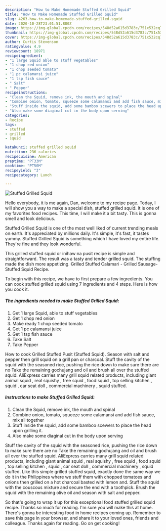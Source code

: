 ```yaml
---
description: "How to Make Homemade Stuffed Grilled Squid"
title: "How to Make Homemade Stuffed Grilled Squid"
slug: 4263-how-to-make-homemade-stuffed-grilled-squid
date: 2020-10-28T23:01:51.880Z
image: https://img-global.cpcdn.com/recipes/548d52a615d3783c/751x532cq70/stuffed-grilled-squid-recipe-main-photo.jpg
thumbnail: https://img-global.cpcdn.com/recipes/548d52a615d3783c/751x532cq70/stuffed-grilled-squid-recipe-main-photo.jpg
cover: https://img-global.cpcdn.com/recipes/548d52a615d3783c/751x532cq70/stuffed-grilled-squid-recipe-main-photo.jpg
author: Curtis Stevenson
ratingvalue: 4.9
reviewcount: 18971
recipeingredient:
- "1 large Squid able to stuff vegetables"
- "1 chop red onion"
- "1 chop seeded tomato"
- "1 pc calamansi juice"
- "1 tsp fish sauce"
- " Salt"
- " Pepper"
recipeinstructions:
- "Clean the Squid, remove ink, the mouth and spinal"
- "Combine onion, tomato, squeeze some calamansi and add fish sauce, mix all together"
- "Stuff inside the squid, add some bamboo scewers to place the head upon grilling it."
- "Also make some diaginal cut in the body upon serving"
categories:
- Recipe
tags:
- stuffed
- grilled
- squid

katakunci: stuffed grilled squid 
nutrition: 236 calories
recipecuisine: American
preptime: "PT33M"
cooktime: "PT50M"
recipeyield: "3"
recipecategory: Lunch

---
```



![Stuffed Grilled Squid](https://img-global.cpcdn.com/recipes/548d52a615d3783c/751x532cq70/stuffed-grilled-squid-recipe-main-photo.jpg)

Hello everybody, it is me again, Dan, welcome to my recipe page. Today, I will show you a way to make a special dish, stuffed grilled squid. It is one of my favorites food recipes. This time, I will make it a bit tasty. This is gonna smell and look delicious.

Stuffed Grilled Squid is one of the most well liked of current trending meals on earth. It's appreciated by millions daily. It's simple, it's fast, it tastes yummy. Stuffed Grilled Squid is something which I have loved my entire life. They're fine and they look wonderful.

This grilled stuffed squid or inihaw na pusit recipe is simple and straightforward. The result was a tasty and tender grilled squid. The stuffing made the dish more appetizing. Grilled Stuffed Calamari - Grilled Sausage-Stuffed Squid Recipe.


To begin with this recipe, we have to first prepare a few ingredients. You can cook stuffed grilled squid using 7 ingredients and 4 steps. Here is how you cook it.

<!--inarticleads1-->

##### The ingredients needed to make Stuffed Grilled Squid:

1. Get 1 large Squid, able to stuff vegetables
1. Get 1 chop red onion
1. Make ready 1 chop seeded tomato
1. Get 1 pc calamansi juice
1. Get 1 tsp fish sauce
1. Take  Salt
1. Take  Pepper


How to cook Grilled Stuffed Pusit (Stuffed Squid). Season with salt and pepper then grill squid on a grill pan or charcoal. Stuff the cavity of the squid with the seasoned rice, pushing the rice down to make sure there are no Take the remaining gochujang and oil and brush all over the stuffed squid. AliExpress carries many grill squid related products, including giant animal squid , real squishy , free squid , food squid , top selling kitchen , squid , car seat doll , commercial machinery , squid stuffed. 

<!--inarticleads2-->

##### Instructions to make Stuffed Grilled Squid:

1. Clean the Squid, remove ink, the mouth and spinal
1. Combine onion, tomato, squeeze some calamansi and add fish sauce, mix all together
1. Stuff inside the squid, add some bamboo scewers to place the head upon grilling it.
1. Also make some diaginal cut in the body upon serving


Stuff the cavity of the squid with the seasoned rice, pushing the rice down to make sure there are no Take the remaining gochujang and oil and brush all over the stuffed squid. AliExpress carries many grill squid related products, including giant animal squid , real squishy , free squid , food squid , top selling kitchen , squid , car seat doll , commercial machinery , squid stuffed. Like this simple grilled stuffed squid, exactly done the same way we do it in the Philippines where we stuff them with chopped tomatoes and onions then grilled on a hot charcoal basted with lemon and. Stuff the squid with the couscous mixture and secure the end with a toothpick. Brush the squid with the remaining olive oil and season with salt and pepper. 

So that's going to wrap it up for this exceptional food stuffed grilled squid recipe. Thanks so much for reading. I'm sure you will make this at home. There's gonna be interesting food in home recipes coming up. Remember to save this page in your browser, and share it to your loved ones, friends and colleague. Thanks again for reading. Go on get cooking!
